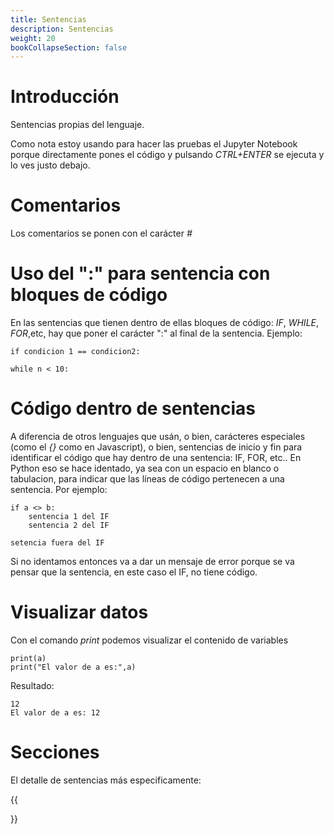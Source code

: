 ```yaml
---
title: Sentencias
description: Sentencias
weight: 20
bookCollapseSection: false
---
```


# Introducción

Sentencias propias del lenguaje.

Como nota estoy usando para hacer las pruebas el Jupyter Notebook porque directamente pones el código y pulsando *CTRL+ENTER* se ejecuta y lo ves justo debajo.

# Comentarios

Los comentarios se ponen con el carácter *#*

# Uso del ":" para sentencia con bloques de código

En las sentencias que tienen dentro de ellas bloques de código: *IF*, *WHILE*, *FOR*,etc, hay que poner el carácter ":" al final de la sentencia. Ejemplo:

```tpl
if condicion 1 == condicion2: 

while n < 10:
```


# Código dentro de sentencias

A diferencia de otros lenguajes que usán, o bien, carácteres especiales (como el *{}* como en Javascript), o bien, sentencias de inicio y fin para identificar el código que hay dentro de una sentencia: IF, FOR, etc.. En Python eso se hace
identado, ya sea con un espacio en blanco o tabulacion, para indicar que las líneas de código pertenecen a una sentencia. Por ejemplo:

```tpl
if a <> b:
    sentencia 1 del IF
    sentencia 2 del IF

setencia fuera del IF
```

Si no identamos entonces va a dar un mensaje de error porque se va pensar que la sentencia, en este caso el IF, no tiene código.

# Visualizar datos

Con el comando *print* podemos visualizar el contenido de variables    

```tpl
print(a)
print("El valor de a es:",a)
```
Resultado:
```
12
El valor de a es: 12
```

# Secciones

El detalle de sentencias más especificamente:

{{<section>}}